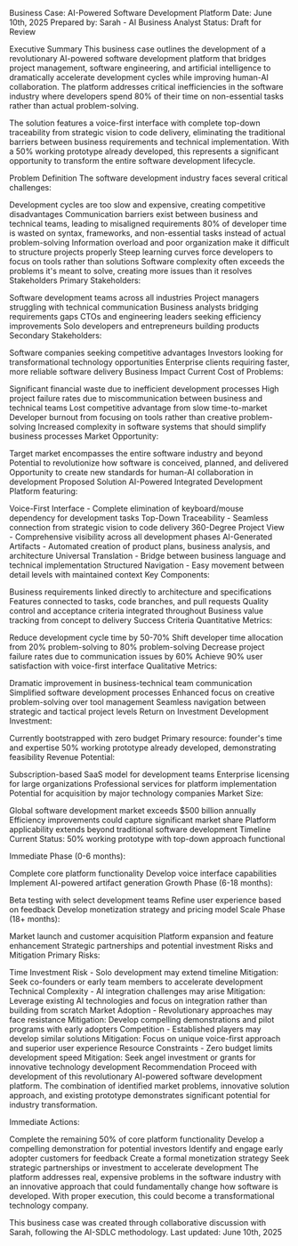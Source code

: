 Business Case: AI-Powered Software Development Platform
Date:  June 10th, 2025
Prepared by: Sarah - AI Business Analyst
Status: Draft for Review

Executive Summary
This business case outlines the development of a revolutionary AI-powered software development platform that bridges project management, software engineering, and artificial intelligence to dramatically accelerate development cycles while improving human-AI collaboration. The platform addresses critical inefficiencies in the software industry where developers spend 80% of their time on non-essential tasks rather than actual problem-solving.

The solution features a voice-first interface with complete top-down traceability from strategic vision to code delivery, eliminating the traditional barriers between business requirements and technical implementation. With a 50% working prototype already developed, this represents a significant opportunity to transform the entire software development lifecycle.

Problem Definition
The software development industry faces several critical challenges:

Development cycles are too slow and expensive, creating competitive disadvantages
Communication barriers exist between business and technical teams, leading to misaligned requirements
80% of developer time is wasted on syntax, frameworks, and non-essential tasks instead of actual problem-solving
Information overload and poor organization make it difficult to structure projects properly
Steep learning curves force developers to focus on tools rather than solutions
Software complexity often exceeds the problems it's meant to solve, creating more issues than it resolves
Stakeholders
Primary Stakeholders:

Software development teams across all industries
Project managers struggling with technical communication
Business analysts bridging requirements gaps
CTOs and engineering leaders seeking efficiency improvements
Solo developers and entrepreneurs building products
Secondary Stakeholders:

Software companies seeking competitive advantages
Investors looking for transformational technology opportunities
Enterprise clients requiring faster, more reliable software delivery
Business Impact
Current Cost of Problems:

Significant financial waste due to inefficient development processes
High project failure rates due to miscommunication between business and technical teams
Lost competitive advantage from slow time-to-market
Developer burnout from focusing on tools rather than creative problem-solving
Increased complexity in software systems that should simplify business processes
Market Opportunity:

Target market encompasses the entire software industry and beyond
Potential to revolutionize how software is conceived, planned, and delivered
Opportunity to create new standards for human-AI collaboration in development
Proposed Solution
AI-Powered Integrated Development Platform featuring:

Voice-First Interface - Complete elimination of keyboard/mouse dependency for development tasks
Top-Down Traceability - Seamless connection from strategic vision to code delivery
360-Degree Project View - Comprehensive visibility across all development phases
AI-Generated Artifacts - Automated creation of product plans, business analysis, and architecture
Universal Translation - Bridge between business language and technical implementation
Structured Navigation - Easy movement between detail levels with maintained context
Key Components:

Business requirements linked directly to architecture and specifications
Features connected to tasks, code branches, and pull requests
Quality control and acceptance criteria integrated throughout
Business value tracking from concept to delivery
Success Criteria
Quantitative Metrics:

Reduce development cycle time by 50-70%
Shift developer time allocation from 20% problem-solving to 80% problem-solving
Decrease project failure rates due to communication issues by 60%
Achieve 90% user satisfaction with voice-first interface
Qualitative Metrics:

Dramatic improvement in business-technical team communication
Simplified software development processes
Enhanced focus on creative problem-solving over tool management
Seamless navigation between strategic and tactical project levels
Return on Investment
Development Investment:

Currently bootstrapped with zero budget
Primary resource: founder's time and expertise
50% working prototype already developed, demonstrating feasibility
Revenue Potential:

Subscription-based SaaS model for development teams
Enterprise licensing for large organizations
Professional services for platform implementation
Potential for acquisition by major technology companies
Market Size:

Global software development market exceeds $500 billion annually
Efficiency improvements could capture significant market share
Platform applicability extends beyond traditional software development
Timeline
Current Status: 50% working prototype with top-down approach functional

Immediate Phase (0-6 months):

Complete core platform functionality
Develop voice interface capabilities
Implement AI-powered artifact generation
Growth Phase (6-18 months):

Beta testing with select development teams
Refine user experience based on feedback
Develop monetization strategy and pricing model
Scale Phase (18+ months):

Market launch and customer acquisition
Platform expansion and feature enhancement
Strategic partnerships and potential investment
Risks and Mitigation
Primary Risks:

Time Investment Risk - Solo development may extend timeline
Mitigation: Seek co-founders or early team members to accelerate development
Technical Complexity - AI integration challenges may arise
Mitigation: Leverage existing AI technologies and focus on integration rather than building from scratch
Market Adoption - Revolutionary approaches may face resistance
Mitigation: Develop compelling demonstrations and pilot programs with early adopters
Competition - Established players may develop similar solutions
Mitigation: Focus on unique voice-first approach and superior user experience
Resource Constraints - Zero budget limits development speed
Mitigation: Seek angel investment or grants for innovative technology development
Recommendation
Proceed with development of this revolutionary AI-powered software development platform. The combination of identified market problems, innovative solution approach, and existing prototype demonstrates significant potential for industry transformation.

Immediate Actions:

Complete the remaining 50% of core platform functionality
Develop a compelling demonstration for potential investors
Identify and engage early adopter customers for feedback
Create a formal monetization strategy
Seek strategic partnerships or investment to accelerate development
The platform addresses real, expensive problems in the software industry with an innovative approach that could fundamentally change how software is developed. With proper execution, this could become a transformational technology company.

This business case was created through collaborative discussion with Sarah, following the AI-SDLC methodology.
Last updated: June 10th, 2025